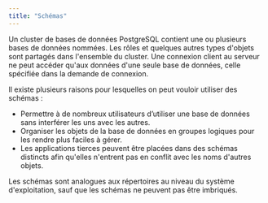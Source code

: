 ```yaml
---
title: "Schémas"
---
```


Un cluster de bases de données PostgreSQL contient une ou plusieurs bases de données nommées. Les rôles et quelques autres types d'objets sont partagés dans l'ensemble du cluster. Une connexion client au serveur ne peut accéder qu'aux données d'une seule base de données, celle spécifiée dans la demande de connexion.

Il existe plusieurs raisons pour lesquelles on peut vouloir utiliser des schémas :

- Permettre à de nombreux utilisateurs d’utiliser une base de données sans interférer les uns avec les autres.
- Organiser les objets de la base de données en groupes logiques pour les rendre plus faciles à gérer.
- Les applications tierces peuvent être placées dans des schémas distincts afin qu'elles n'entrent pas en conflit avec les noms d'autres objets.

Les schémas sont analogues aux répertoires au niveau du système d'exploitation, sauf que les schémas ne peuvent pas être imbriqués.
